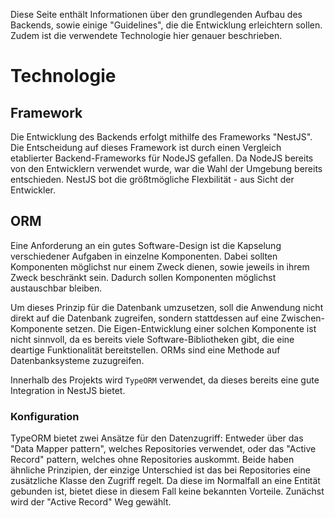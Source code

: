Diese Seite enthält Informationen über den grundlegenden Aufbau des Backends, sowie einige "Guidelines", die die Entwicklung erleichtern sollen. Zudem ist die verwendete Technologie hier genauer beschrieben.

# Technologie
## Framework
Die Entwicklung des Backends erfolgt mithilfe des Frameworks "NestJS". Die Entscheidung auf dieses Framework ist durch einen Vergleich etablierter Backend-Frameworks für NodeJS gefallen. Da NodeJS bereits von den Entwicklern verwendet wurde, war die Wahl der Umgebung bereits entschieden. NestJS bot die größtmögliche Flexbilität - aus Sicht der Entwickler.

## ORM
Eine Anforderung an ein gutes Software-Design ist die Kapselung verschiedener Aufgaben in einzelne Komponenten. Dabei sollten Komponenten möglichst nur einem Zweck dienen, sowie jeweils in ihrem Zweck beschränkt sein. Dadurch sollen Komponenten möglichst austauschbar bleiben.

Um dieses Prinzip für die Datenbank umzusetzen, soll die Anwendung nicht direkt auf die Datenbank zugreifen, sondern stattdessen auf eine Zwischen-Komponente setzen. Die Eigen-Entwicklung einer solchen Komponente ist nicht sinnvoll, da es bereits viele Software-Bibliotheken gibt, die eine deartige Funktionalität bereitstellen. ORMs sind eine Methode auf Datenbanksysteme zuzugreifen.

Innerhalb des Projekts wird `TypeORM` verwendet, da dieses bereits eine gute Integration in NestJS bietet.

### Konfiguration
TypeORM bietet zwei Ansätze für den Datenzugriff: Entweder über das "Data Mapper pattern", welches Repositories verwendet, oder das "Active Record" pattern, welches ohne Repositories auskommt.
Beide haben ähnliche Prinzipien, der einzige Unterschied ist das bei Repositories eine zusätzliche Klasse den Zugriff regelt. Da diese im Normalfall an eine Entität gebunden ist, bietet diese in diesem Fall keine bekannten Vorteile.
Zunächst wird der "Active Record" Weg gewählt.